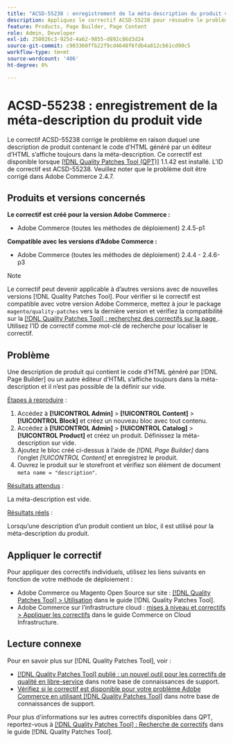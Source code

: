 ```yaml
---
title: "ACSD-55238 : enregistrement de la méta-description du produit vide"
description: Appliquez le correctif ACSD-55238 pour résoudre le problème Adobe Commerce en raison duquel une description de produit contenant le code d’HTML généré par [!DNL Page Builder] ou un autre éditeur d’HTML s’affiche toujours dans la métamdescription, et il n’est pas possible de la définir sur vide.
feature: Products, Page Builder, Page Content
role: Admin, Developer
exl-id: 250026c3-925d-4a62-9855-d892c86d3d24
source-git-commit: c903360ffb22f9cd4648f6fdb4a812cb61cd90c5
workflow-type: tm+mt
source-wordcount: '406'
ht-degree: 0%

---
```


# ACSD-55238 : enregistrement de la méta-description du produit vide

Le correctif ACSD-55238 corrige le problème en raison duquel une description de produit contenant le code d’HTML généré par un éditeur d’HTML s’affiche toujours dans la méta-description. Ce correctif est disponible lorsque [[!DNL Quality Patches Tool (QPT)]](/help/announcements/adobe-commerce-announcements/magento-quality-patches-released-new-tool-to-self-serve-quality-patches.md) 1.1.42 est installé. L’ID de correctif est ACSD-55238. Veuillez noter que le problème doit être corrigé dans Adobe Commerce 2.4.7.

## Produits et versions concernés

**Le correctif est créé pour la version Adobe Commerce :**

* Adobe Commerce (toutes les méthodes de déploiement) 2.4.5-p1

**Compatible avec les versions d’Adobe Commerce :**

* Adobe Commerce (toutes les méthodes de déploiement) 2.4.4 - 2.4.6-p3

>[!NOTE]
>
>Le correctif peut devenir applicable à d’autres versions avec de nouvelles versions [!DNL Quality Patches Tool]. Pour vérifier si le correctif est compatible avec votre version Adobe Commerce, mettez à jour le package `magento/quality-patches` vers la dernière version et vérifiez la compatibilité sur la [[!DNL Quality Patches Tool] : recherchez des correctifs sur la page ](https://experienceleague.adobe.com/tools/commerce-quality-patches/index.html). Utilisez l’ID de correctif comme mot-clé de recherche pour localiser le correctif.

## Problème

Une description de produit qui contient le code d’HTML généré par [!DNL Page Builder] ou un autre éditeur d’HTML s’affiche toujours dans la méta-description et il n’est pas possible de la définir sur vide.

<u>Étapes à reproduire</u> :

1. Accédez à **[!UICONTROL Admin]** > **[!UICONTROL Content]** > **[!UICONTROL Block]** et créez un nouveau bloc avec tout contenu.
1. Accédez à **[!UICONTROL Admin]** > **[!UICONTROL Catalog]** > **[!UICONTROL Product]** et créez un produit. Définissez la méta-description sur vide.
1. Ajoutez le bloc créé ci-dessus à l’aide de *[!DNL Page Builder]* dans l’onglet *[!UICONTROL Content]* et enregistrez le produit.
1. Ouvrez le produit sur le storefront et vérifiez son élément de document `meta name = "description"`.

<u>Résultats attendus</u> :

La méta-description est vide.

<u>Résultats réels</u> :

Lorsqu’une description d’un produit contient un bloc, il est utilisé pour la méta-description du produit.

## Appliquer le correctif

Pour appliquer des correctifs individuels, utilisez les liens suivants en fonction de votre méthode de déploiement :

* Adobe Commerce ou Magento Open Source sur site : [[!DNL Quality Patches Tool] > Utilisation](https://experienceleague.adobe.com/docs/commerce-operations/tools/quality-patches-tool/usage.html) dans le guide [!DNL Quality Patches Tool].
* Adobe Commerce sur l’infrastructure cloud : [mises à niveau et correctifs > Appliquer les correctifs](https://experienceleague.adobe.com/docs/commerce-cloud-service/user-guide/develop/upgrade/apply-patches.html) dans le guide Commerce on Cloud Infrastructure.

## Lecture connexe

Pour en savoir plus sur [!DNL Quality Patches Tool], voir :

* [[!DNL Quality Patches Tool] publié : un nouvel outil pour les correctifs de qualité en libre-service](/help/announcements/adobe-commerce-announcements/magento-quality-patches-released-new-tool-to-self-serve-quality-patches.md) dans notre base de connaissances de support.
* [Vérifiez si le correctif est disponible pour votre problème Adobe Commerce en utilisant  [!DNL Quality Patches Tool]](/help/support-tools/patches-available-in-qpt-tool/check-patch-for-magento-issue-with-magento-quality-patches.md) dans notre base de connaissances de support.

Pour plus d&#39;informations sur les autres correctifs disponibles dans QPT, reportez-vous à [[!DNL Quality Patches Tool] : Recherche de correctifs](https://experienceleague.adobe.com/tools/commerce-quality-patches/index.html) dans le guide [!DNL Quality Patches Tool].
